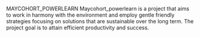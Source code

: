 MAYCOHORT_POWERLEARN
   Maycohort_powerlearn is a project that aims to work in harmony with the environment and employ gentle friendly strategies focusing on solutions that are sustainable over the long term.
   The project goal is to attain efficient productivity and success.

